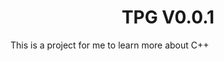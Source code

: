 <h1 align="center">TPG V0.0.1</h1>

<!-- https://github.com/TobsiDev/TPG // Link to repo -->

This is a project for me to learn more about C++

<!-- If I make some dialog in the "game", I will have to include some G-Funk / Hip Hop dialog -->

<!--
⠀⠀⠀⠀⠀⠀⠀⠀⠀⠀⠀⠀⠀⠀⠀⠀⠀⠀⢀⠴⠒⠛⠉⠙⠳⡄⠀⠀⠀⠀
⠀⠀⠀⠀⠀⠀⠀⢠⣴⣾⣿⣷⣦⣄⠀⠀⠀⡤⠟⠚⠛⠛⠓⡆⠀⢷⠀⠀⠀⠀
⠀⠀⠀⠀⠀⠀⢀⣿⣿⣿⠿⠟⠛⠛⠳⣄⠸⣇⡀⠀⣀⣀⣰⡇⠀⢸⠓⢲⡀⠀
⠀⠀⠀⠀⢠⣶⣾⣿⣿⣿⣷⣦⣤⣤⣤⣼⠆⡟⠻⠿⠿⠿⠟⠁⠀⢸⡇⢰⡇⠀
⠀⠀⠀⠀⢸⣿⣿⣿⣿⣿⣿⣿⣿⣿⣿⡇⠀⡇⠀⠀⠀⠀⠀⠀⠀⢸⡇⢸⠇⠀
⠀⠀⠀⠀⢸⣿⣿⣿⣿⣿⣿⣿⣿⣿⣿⡇⠀⣇⠀⠀⠀⠀⠀⠀⠀⠈⣧⣸⠀⠀
⠀⠀⠀⠀⠸⣿⣿⣿⣿⣿⣿⣿⣿⣿⣿⠇⠀⢻⠀⢀⣀⣀⣴⠀⠀⠀⢹⠅⠀⠀
⠀⠀⠀⢀⡀⠀⣾⣿⣿⣿⣿⣿⣿⣿⣿⡇⠀⡏⠀⠀⢸⡇⣿⠀⠀⠀⢸⠀⠀⠀
⠀⠀⣠⣼⣿⣦⣿⣿⣿⣿⣿⣿⣿⣿⣿⣷⠀⡇⠀⠀⢸⡇⣿⠀⠀⠀⣼⠀⠀⠀
⢠⣾⣿⣿⣿⣿⣿⣿⣿⣿⣿⣿⣿⣿⣿⡿⠀⣿⠀⠀⢸⡇⢸⠀⠀⠀⡿⠀⠀⠀
⠈⠉⠁⠉⠻⢿⣿⣿⣿⣿⣿⣿⣿⣿⣿⡇⠀⢿⠀⠀⣸⠁⢸⠀⠀⠀⡇⠀⠀⠀
⠀⠀⠀⠀⠀⠀⠉⠛⠿⣿⣿⣿⣿⡿⠟⠀⠀⢸⡄⠀⣯⠀⣸⠀⠀⢰⡇⠀⠀⠀
⠀⠀⠀⠀⠀⠀⠀⠀⠀⣼⣿⣿⣿⠀⠀⠀⠀⠀⢯⠀⠘⡇⢹⡆⠀⠸⡇⠀⠀⠀
⠀⠀⠀⠀⠀⠀⠀⢀⣾⣿⣿⡿⠃⠀⠀⠀⠀⠀⢸⠀⢠⡇⢸⡇⠀⢰⠇⠀⠀⠀
⠀⠀⠀⠀⠀⠀⣰⣿⣿⡿⠋⠀⠀⠀⠀⠀⠀⠀⢸⠀⣼⠀⠀⡇⠀⣼⠀⠀⠀⠀
⠀⠀⠀⠀⠀⢰⣿⣿⣿⡄⠀⠀⠀⠀⠀⠀⢶⣯⣭⠤⠿⣠⣖⣃⣀⣹⡄⠀⠀⠀
⠀⠀⠀⠀⠀⠘⠿⠹⠿⢿⠆⠀⠀⠀⠀⠀⠀⠀⠀⠀⠀⠉⠉⠉⠉⠉⠀⠀⠀⠀
-->